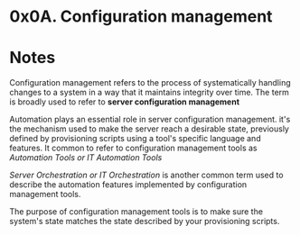 # 0x0A. Configuration management


# Notes

Configuration management refers to the process of systematically handling
changes to a system in a way that it maintains integrity over time. The term is
broadly used to refer to **server configuration management** 


Automation plays an essential role in server configuration management. it's the
mechanism used to make the server reach a desirable state, previously defined
by provisioning scripts using a tool's specific language and features.
It common to refer to configuration management tools as *Automation Tools or IT
Automation Tools*

*Server Orchestration or IT Orchestration* is another common term used to
describe the automation features implemented by configuration management tools.


The purpose of configuration management tools is to make sure the system's
state matches the state described by your provisioning scripts.
